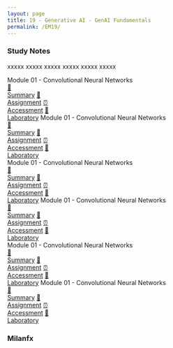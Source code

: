 ```yaml
---
layout: page
title: 19 - Generative AI - GenAI Fundamentals
permalink: /EM19/
---
```


<h3>Study Notes</h3>

xxxxx xxxxx xxxxx xxxxx xxxxx xxxxx

<div>
  <span class="btn spec1"><span class="btn spec2">Module 01 - Convolutional Neural Networks</span>
  <br>
  <a href="/04-MSEM-Courses/EM01/M1/" class="btn icon1">📝<br>Summary</a>
  <a href="/04-MSEM-Courses/EM01/M1/" class="btn icon2">📖<br>Assignment</a>
  <a href="/04-MSEM-Courses/EM01/M1/" class="btn icon3">⏰<br>Accessment</a>
  <a href="/04-MSEM-Courses/EM01/M1/" class="btn icon4">📂<br>Laboratory</a>
  </span>
  <span class="btn spec1"><span class="btn spec2">Module 01 - Convolutional Neural Networks</span>
  <br>
  <a href="/04-MSEM-Courses/EM01/M1/" class="btn icon1">📝<br>Summary</a>
  <a href="/04-MSEM-Courses/EM01/M1/" class="btn icon2">📖<br>Assignment</a>
  <a href="/04-MSEM-Courses/EM01/M1/" class="btn icon3">⏰<br>Accessment</a>
  <a href="/04-MSEM-Courses/EM01/M1/" class="btn icon4">📂<br>Laboratory</a>
  </span>
</div>

<div>
  <span class="btn spec1"><span class="btn spec2">Module 01 - Convolutional Neural Networks</span>
  <br>
  <a href="/04-MSEM-Courses/EM01/M1/" class="btn icon1">📝<br>Summary</a>
  <a href="/04-MSEM-Courses/EM01/M1/" class="btn icon2">📖<br>Assignment</a>
  <a href="/04-MSEM-Courses/EM01/M1/" class="btn icon3">⏰<br>Accessment</a>
  <a href="/04-MSEM-Courses/EM01/M1/" class="btn icon4">📂<br>Laboratory</a>
  </span>
  <span class="btn spec1"><span class="btn spec2">Module 01 - Convolutional Neural Networks</span>
  <br>
  <a href="/04-MSEM-Courses/EM01/M1/" class="btn icon1">📝<br>Summary</a>
  <a href="/04-MSEM-Courses/EM01/M1/" class="btn icon2">📖<br>Assignment</a>
  <a href="/04-MSEM-Courses/EM01/M1/" class="btn icon3">⏰<br>Accessment</a>
  <a href="/04-MSEM-Courses/EM01/M1/" class="btn icon4">📂<br>Laboratory</a>
  </span>
</div>

<div>
  <span class="btn spec1"><span class="btn spec2">Module 01 - Convolutional Neural Networks</span>
  <br>
  <a href="/04-MSEM-Courses/EM01/M1/" class="btn icon1">📝<br>Summary</a>
  <a href="/04-MSEM-Courses/EM01/M1/" class="btn icon2">📖<br>Assignment</a>
  <a href="/04-MSEM-Courses/EM01/M1/" class="btn icon3">⏰<br>Accessment</a>
  <a href="/04-MSEM-Courses/EM01/M1/" class="btn icon4">📂<br>Laboratory</a>
  </span>
  <span class="btn spec1"><span class="btn spec2">Module 01 - Convolutional Neural Networks</span>
  <br>
  <a href="/04-MSEM-Courses/EM01/M1/" class="btn icon1">📝<br>Summary</a>
  <a href="/04-MSEM-Courses/EM01/M1/" class="btn icon2">📖<br>Assignment</a>
  <a href="/04-MSEM-Courses/EM01/M1/" class="btn icon3">⏰<br>Accessment</a>
  <a href="/04-MSEM-Courses/EM01/M1/" class="btn icon4">📂<br>Laboratory</a>
  </span>
</div>

<h3>Milanfx</h3>

